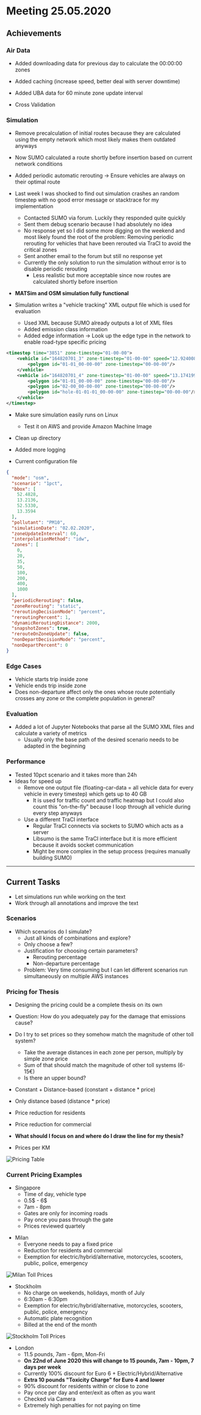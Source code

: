 # Meeting 25.05.2020

## Achievements

### Air Data

* Added downloading data for previous day to calculate the 00:00:00 zones
* Added caching (increase speed, better deal with server downtime)
* Added UBA data for 60 minute zone update interval

* Cross Validation

### Simulation

* Remove precalculation of initial routes because they are calculated using the empty network which most likely makes them outdated anyways
* Now SUMO calculated a route shortly before insertion based on current network conditions
* Added periodic automatic rerouting -> Ensure vehicles are always on their optimal route

* Last week I was shocked to find out simulation crashes an random timestep with no good error message or stacktrace for my implementation
  * Contacted SUMO via forum. Luckily they responded quite quickly
  * Sent them debug scenario because I had absolutely no idea
  * No response yet so I did some more digging on the weekend and most likely found the root of the problem: Removing periodic rerouting for vehicles that have been rerouted via TraCI to avoid the critical zones
  * Sent another email to the forum but still no response yet
  * Currently the only solution to run the simulation without error is to disable periodic rerouting
    * Less realistic but more acceptable since now routes are calculated shortly before insertion

* **MATSim and OSM simulation fully functional**

* Simulation writes a "vehicle tracking" XML output file which is used for evaluation
  * Used XML because SUMO already outputs a lot of XML files
  * Added emission class information
  * Added edge information -> Look up the edge type in the network to enable road-type specific pricing

```xml
<timestep time="3851" zone-timestep="01-00-00">
    <vehicle id="164820701_3" zone-timestep="01-00-00" speed="12.924008657813594" edge="138000505#1" emission-class="HBEFA3/PC_D_EU2">
        <polygon id="01-01_00-00-00" zone-timestep="00-00-00"/>
    </vehicle>
    <vehicle id="164820701_4" zone-timestep="01-00-00" speed="13.174199504458054" edge="4475632#4" emission-class="HBEFA3/PC_G_EU4">
        <polygon id="01-01_00-00-00" zone-timestep="00-00-00"/>
        <polygon id="02-00_00-00-00" zone-timestep="00-00-00"/>
        <polygon id="hole-01-01-01_00-00-00" zone-timestep="00-00-00"/>
    </vehicle>
</timestep>
```

* Make sure simulation easily runs on Linux
  * Test it on AWS and provide Amazon Machine Image

* Clean up directory
* Added more logging

* Current configuration file

```json
{
  "mode": "osm",
  "scenario": "1pct",
  "bbox": [
    52.4828,
    13.2136,
    52.5330,
    13.3594
  ],
  "pollutant": "PM10",
  "simulationDate": "02.02.2020",
  "zoneUpdateInterval": 60,
  "interpolationMethod": "idw",
  "zones": [
    0,
    20,
    35,
    50,
    100,
    200,
    400,
    1000
  ],
  "periodicRerouting": false,
  "zoneRerouting": "static",
  "reroutingDecisionMode": "percent",
  "reroutingPercent": 1,
  "dynamicReroutingDistance": 2000,
  "snapshotZones": true,
  "rerouteOnZoneUpdate": false,
  "nonDepartDecisionMode": "percent",
  "nonDepartPercent": 0
}
```

### Edge Cases

* Vehicle starts trip inside zone
* Vehicle ends trip inside zone
* Does non-departure affect only the ones whose route potentially crosses any zone or the complete population in general?

### Evaluation

* Added a lot of Jupyter Notebooks that parse all the SUMO XML files and calculate a variety of metrics
  * Usually only the base path of the desired scenario needs to be adapted in the beginning

### Performance

* Tested 10pct scenario and it takes more than 24h
* Ideas for speed up
  * Remove one output file (floating-car-data = all vehicle data for every vehicle in every timestep) which gets up to 40 GB
    * It is used for traffic count and traffic heatmap but I could also count this "on-the-fly" because I loop through all vehicle during every step anyways
  * Use a different TraCI interface
    * Regular TraCI connects via sockets to SUMO which acts as a server
    * Libsumo is the same TraCI interface but it is more efficient because it avoids socket communication
    * Might be more complex in the setup process (requires manually building SUMO)

---

## Current Tasks

* Let simulations run while working on the text
* Work through all annotations and improve the text

### Scenarios

* Which scenarios do I simulate?
  * Just all kinds of combinations and explore?
  * Only choose a few?
  * Justification for choosing certain parameters?
    * Rerouting percentage
    * Non-departure percentage
  * Problem: Very time consuming but I can let different scenarios run simultaneously on multiple AWS instances

### Pricing for Thesis

* Designing the pricing could be a complete thesis on its own

* Question: How do you adequately pay for the damage that emissions cause?
* Do I try to set prices so they somehow match the magnitude of other toll system?
  * Take the average distances in each zone per person, multiply by simple zone price
  * Sum of that should match the magnitude of other toll systems (6-15€)
  * Is there an upper bound?

* Constant + Distance-based (constant + distance * price)
* Only distance based (distance * price)

* Price reduction for residents
* Price reduction for commercial

* **What should I focus on and where do I draw the line for my thesis?**

* Prices per KM
  
![Pricing Table](pictures/pricing-table.png)

### Current Pricing Examples

* Singapore
  * Time of day, vehicle type
  * 0.5$ - 6$
  * 7am - 8pm
  * Gates are only for incoming roads
  * Pay once you pass through the gate
  * Prices reviewed quartely
  
<!-- ![Singapore Toll](pictures/singapore-toll.png) -->

* Milan
  * Everyone needs to pay a fixed price
  * Reduction for residents and commercial
  * Exemption for electric/hybrid/alternative, motorcycles, scooters, public, police, emergency

<!-- ![Milan Toll](pictures/milan-toll.png) -->

![Milan Toll Prices](pictures/milan-toll-prices.png)

* Stockholm
  * No charge on weekends, holidays, month of July
  * 6:30am - 6:30pm
  * Exemption for electric/hybrid/alternative, motorcycles, scooters, public, police, emergency
  * Automatic plate recognition
  * Billed at the end of the month

<!-- ![Stockholm Toll](pictures/stockholm-toll.png) -->

![Stockholm Toll Prices](pictures/stockholm-toll-prices.png)

* London
  * 11.5 pounds, 7am - 6pm, Mon-Fri
  * **On 22nd of June 2020 this will change to 15 pounds, 7am - 10pm, 7 days per week**
  * Currently 100% discount for Euro 6 + Electric/Hybrid/Alternative
  * **Extra 10 pounds "Toxicity Charge" for Euro 4 and lower**
  * 90% discount for residents within or close to zone
  * Pay once per day and enter/exit as often as you want
  * Checked via Camera
  * Extremely high penalties for not paying on time

<!-- ![London Toll](pictures/london-toll.png) -->

